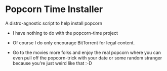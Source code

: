 # Popcorn Time Installer
A distro-agnostic script to help install popcorn

* I have nothing to do with the popcorn-time project

* Of course I do only encourage BitTorrent for legal content.

* Go to the movies more folks and enjoy the real popcorn where you can 
even pull off 
the popcorn-trick with your date or some random stranger because you're 
just weird like that :-D
